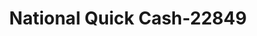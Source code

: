 ---
f_zip-code: 60409
f_state-code: IL
title: National Quick Cash-22849
f_phone: 708-832-0750
f_city-only: Calumet City
f_address: 1451 Sibley Blvd Calumet City
f_location-unique-id: '22849'
slug: national-quick-cash-22849
updated-on: '2024-05-30T13:46:58.046Z'
created-on: '2024-05-30T13:36:59.803Z'
published-on: '2024-05-30T13:54:32.469Z'
f_city-state: cms/city/calumet-city-il.md
f_company: cms/company/national-quick-cash.md
f_state: cms/state/illinois.md
layout: '[payday-loan].html'
tags: payday-loan
---
